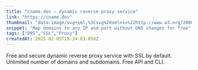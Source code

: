 ```yaml
---
title: "cname.dev — dynamic reverse proxy service"
link: "https://cname.dev"
thumbnail: "data:image/svg+xml,%3Csvg%20xmlns=%22http://www.w3.org/2000/svg%22%20viewBox=%220%200%20100%20100%22%3E%3Ctext%20y=%22.9em%22%20font-size=%2290%22%3E🔌%3C/text%3E%3C/svg%3E"
snippet: "Map domains to any IP and port without DNS changes for free"
tags: ["DNS","SSL","Proxy"]
createdAt: 2025-02-05T18:34:03.050Z
---
```

Free and secure dynamic reverse proxy service with SSL by default. Unlimited number of domains and subdomains. Free API and CLI.
